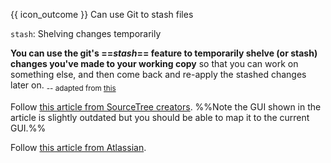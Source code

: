 <span id="prereqs"></span>

<span id="outcomes">{{ icon_outcome }} Can use Git to stash files</span>

<span id="title">`stash`: Shelving changes temporarily</span>

<div id="body">

**You can use the git's ==_stash_== feature to temporarily shelve (or stash) changes you've made to your working copy** so that you can work on something else, and then come back and re-apply the stashed changes later on. <sub>-- adapted from [this](https://www.atlassian.com/git/tutorials/git-stash)</sub>

<tabs> 
  <tab header="Source Tree">

Follow [this article from SourceTree creators](https://confluence.atlassian.com/sourcetreekb/stash-a-file-with-sourcetree-785332122.html). %%Note the GUI shown in the article is slightly outdated but you should be able to map it to the current GUI.%% 

  </tab>
  <tab header="CLI">

Follow [this article from Atlassian](https://www.atlassian.com/git/tutorials/git-stash).

  </tab>
</tabs>

</div>

<div id="extras">
</div>